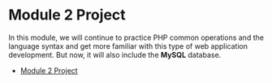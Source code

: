 # Module 2 Project

In this module, we will continue to practice PHP common operations and the language syntax and get more familiar with this type of web application development. But now, it will also include the **MySQL** database.

- [Module 2 Project](./project/module2-project.md)
